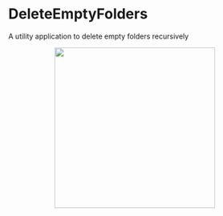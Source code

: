 # DeleteEmptyFolders
A utility application to delete empty folders recursively

<p align="center">
<img src="images/Home.png" width="320">
</p>

